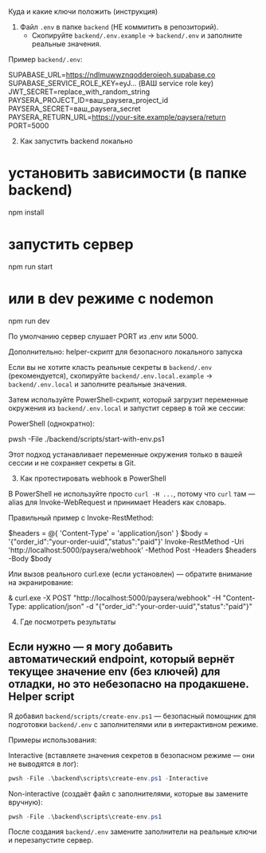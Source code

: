 Куда и какие ключи положить (инструкция)

1) Файл `.env` в папке `backend` (НЕ коммитить в репозиторий).
   - Скопируйте `backend/.env.example` → `backend/.env` и заполните реальные значения.

Пример `backend/.env`:

SUPABASE_URL=https://ndlmuwwznqodderoieoh.supabase.co
SUPABASE_SERVICE_ROLE_KEY=eyJ... (ВАШ service role key)
JWT_SECRET=replace_with_random_string
PAYSERA_PROJECT_ID=ваш_paysera_project_id
PAYSERA_SECRET=ваш_paysera_secret
PAYSERA_RETURN_URL=https://your-site.example/paysera/return
PORT=5000

2) Как запустить backend локально

# установить зависимости (в папке backend)
npm install
# запустить сервер
npm run start
# или в dev режиме с nodemon
npm run dev

По умолчанию сервер слушает PORT из .env или 5000.

Дополнительно: helper-скрипт для безопасного локального запуска

Если вы не хотите класть реальные секреты в `backend/.env` (рекомендуется),
скопируйте `backend/.env.local.example` → `backend/.env.local` и заполните реальные значения.

Затем используйте PowerShell-скрипт, который загрузит переменные окружения из
`backend/.env.local` и запустит сервер в той же сессии:

PowerShell (однократно):

pwsh -File ./backend/scripts/start-with-env.ps1

Этот подход устанавливает переменные окружения только в вашей сессии и не
сохраняет секреты в Git.

3) Как протестировать webhook в PowerShell

В PowerShell не используйте просто `curl -H ...`, потому что `curl` там — alias для Invoke-WebRequest и принимает Headers как словарь.

Правильный пример с Invoke-RestMethod:

$headers = @{ 'Content-Type' = 'application/json' }
$body = '{"order_id":"your-order-uuid","status":"paid"}'
Invoke-RestMethod -Uri 'http://localhost:5000/paysera/webhook' -Method Post -Headers $headers -Body $body

Или вызов реального curl.exe (если установлен) — обратите внимание на экранирование:

& curl.exe -X POST "http://localhost:5000/paysera/webhook" -H "Content-Type: application/json" -d "{\"order_id\":\"your-order-uuid\",\"status\":\"paid\"}"

4) Где посмотреть результаты


Если нужно — я могу добавить автоматический endpoint, который вернёт текущее значение env (без ключей) для отладки, но это небезопасно на продакшене.
Helper script
----------------
Я добавил `backend/scripts/create-env.ps1` — безопасный помощник для подготовки `backend/.env` с заполнителями или в интерактивном режиме.

Примеры использования:

Interactive (вставляете значения секретов в безопасном режиме — они не выводятся в лог):

```powershell
pwsh -File .\backend\scripts\create-env.ps1 -Interactive
```

Non-interactive (создаёт файл с заполнителями, которые вы замените вручную):

```powershell
pwsh -File .\backend\scripts\create-env.ps1
```

После создания `backend/.env` замените заполнители на реальные ключи и перезапустите сервер.
